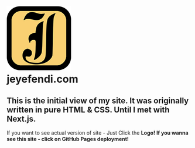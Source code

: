 # [![Logo](./jf-logo.png)](https://jeyefendi.com)<br>jeyefendi.com
## This is the initial view of my site. It was originally written in pure HTML & CSS. Until I met with Next.js.
If you want to see actual version of site - Just Click the <b>Logo<b>!
If you wanna see this site - click on <b>GitHub Pages<b> deployment!
